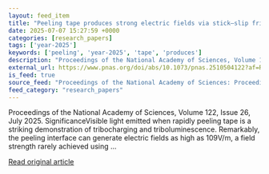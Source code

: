 ```yaml
---
layout: feed_item
title: "Peeling tape produces strong electric fields via stick–slip friction that drive chemical reactions"
date: 2025-07-07 15:27:59 +0000
categories: [research_papers]
tags: ['year-2025']
keywords: ['peeling', 'year-2025', 'tape', 'produces']
description: "Proceedings of the National Academy of Sciences, Volume 122, Issue 26, July 2025"
external_url: https://www.pnas.org/doi/abs/10.1073/pnas.2510504122?af=R
is_feed: true
source_feed: "Proceedings of the National Academy of Sciences: Proceedings of the National Academy of Sciences: Table of Contents"
feed_category: "research_papers"
---
```


Proceedings of the National Academy of Sciences, Volume 122, Issue 26, July 2025. SignificanceVisible light emitted when rapidly peeling tape is a striking demonstration of tribocharging and triboluminescence. Remarkably, the peeling interface can generate electric fields as high as 109V/m, a field strength rarely achieved using ...

[Read original article](https://www.pnas.org/doi/abs/10.1073/pnas.2510504122?af=R)
